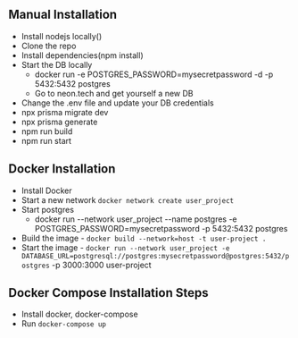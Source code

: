 ## Manual Installation

- Install nodejs locally()
- Clone the repo
- Install dependencies(npm install)
- Start the DB locally
  - docker run -e POSTGRES_PASSWORD=mysecretpassword -d -p 5432:5432 postgres
  - Go to neon.tech and get yourself a new DB
- Change the .env file and update your DB credentials
- npx prisma migrate dev
- npx prisma generate
- npm run build
- npm run start

## Docker Installation

- Install Docker
- Start a new network `docker network create user_project`
- Start postgres
  - docker run --network user_project --name postgres -e POSTGRES_PASSWORD=mysecretpassword -p 5432:5432 postgres
- Build the image - `docker build --network=host -t user-project . `
- Start the image - `docker run --network user_project -e DATABASE_URL=postgresql://postgres:mysecretpassword@postgres:5432/postgres` -p 3000:3000 user-project

## Docker Compose Installation Steps

- Install docker, docker-compose
- Run `docker-compose up`
